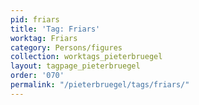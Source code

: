 ```yaml
---
pid: friars
title: 'Tag: Friars'
worktag: Friars
category: Persons/figures
collection: worktags_pieterbruegel
layout: tagpage_pieterbruegel
order: '070'
permalink: "/pieterbruegel/tags/friars/"
---
```

